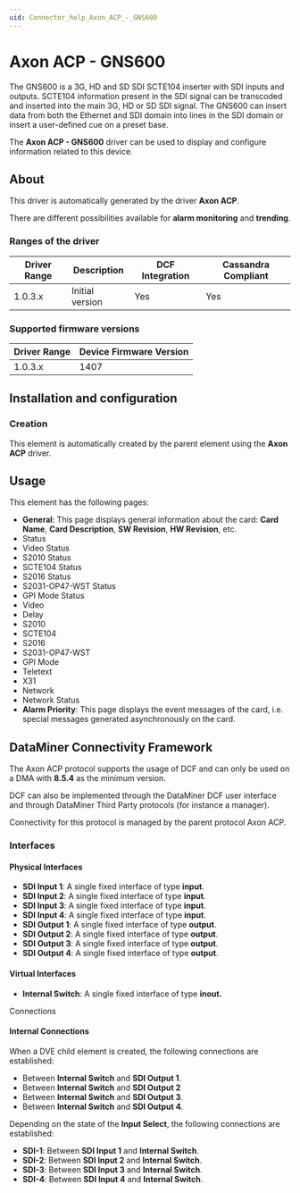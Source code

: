 ```yaml
---
uid: Connector_help_Axon_ACP_-_GNS600
---
```


# Axon ACP - GNS600

The GNS600 is a 3G, HD and SD SDI SCTE104 inserter with SDI inputs and outputs. SCTE104 information present in the SDI signal can be transcoded and inserted into the main 3G, HD or SD SDI signal. The GNS600 can insert data from both the Ethernet and SDI domain into lines in the SDI domain or insert a user-defined cue on a preset base.

The **Axon ACP - GNS600** driver can be used to display and configure information related to this device.

## About

This driver is automatically generated by the driver **Axon ACP**.

There are different possibilities available for **alarm monitoring** and **trending**.

### Ranges of the driver

| **Driver Range** | **Description** | **DCF Integration** | **Cassandra Compliant** |
|------------------|-----------------|---------------------|-------------------------|
| 1.0.3.x          | Initial version | Yes                 | Yes                     |

### Supported firmware versions

| **Driver Range** | **Device Firmware Version** |
|------------------|-----------------------------|
| 1.0.3.x          | 1407                        |

## Installation and configuration

### Creation

This element is automatically created by the parent element using the **Axon ACP** driver.

## Usage

This element has the following pages:

- **General**: This page displays general information about the card: **Card Name**, **Card Description**, **SW Revision**, **HW Revision**, etc.
- Status
- Video Status
- S2010 Status
- SCTE104 Status
- S2016 Status
- S2031-OP47-WST Status
- GPI Mode Status
- Video
- Delay
- S2010
- SCTE104
- S2016
- S2031-OP47-WST
- GPI Mode
- Teletext
- X31
- Network
- Network Status
- **Alarm Priority**: This page displays the event messages of the card, i.e. special messages generated asynchronously on the card.

## DataMiner Connectivity Framework

The Axon ACP protocol supports the usage of DCF and can only be used on a DMA with **8.5.4** as the minimum version.

DCF can also be implemented through the DataMiner DCF user interface and through DataMiner Third Party protocols (for instance a manager).

Connectivity for this protocol is managed by the parent protocol Axon ACP.

### Interfaces

#### Physical Interfaces

- **SDI Input 1**: A single fixed interface of type **input**.
- **SDI Input 2**: A single fixed interface of type **input**.
- **SDI Input 3**: A single fixed interface of type **input**.
- **SDI Input 4**: A single fixed interface of type **input**.
- **SDI Output 1**: A single fixed interface of type **output**.
- **SDI Output 2**: A single fixed interface of type **output**.
- **SDI Output 3**: A single fixed interface of type **output**.
- **SDI Output 4**: A single fixed interface of type **output**.

#### Virtual Interfaces

- **Internal Switch**: A single fixed interface of type **inout.**

Connections

#### Internal Connections

When a DVE child element is created, the following connections are established:

- Between **Internal Switch** and **SDI Output 1**.
- Between **Internal Switch** and **SDI Output 2**
- Between **Internal Switch** and **SDI Output 3**.
- Between **Internal Switch** and **SDI Output 4**.

Depending on the state of the **Input Select**, the following connections are established:

- **SDI-1**: Between **SDI Input 1** and **Internal Switch**.
- **SDI-2**: Between **SDI Input 2** and **Internal Switch**.
- **SDI-3**: Between **SDI Input 3** and **Internal Switch**.
- **SDI-4**: Between **SDI Input 4** and **Internal Switch**.
